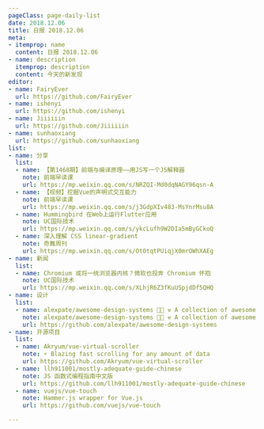 ```yaml
---
pageClass: page-daily-list
date: 2018.12.06
title: 日报 2018.12.06
meta:
- itemprop: name
  content: 日报 2018.12.06
- name: description
  itemprop: description
  content: 今天的新发现
editor:
- name: FairyEver
  url: https://github.com/FairyEver
- name: ishenyi
  url: https://github.com/ishenyi
- name: Jiiiiiin
  url: https://github.com/Jiiiiiin
- name: sunhaoxiang
  url: https://github.com/sunhaoxiang
list:
- name: 分享
  list:
  - name: 【第1468期】前端与编译原理——用JS写一个JS解释器
    note: 前端早读课
    url: https://mp.weixin.qq.com/s/NRZQI-Md0dqNAGY96qsn-A
  - name: 【视频】挖掘Vue的声明式交互能力
    note: 前端早读课
    url: https://mp.weixin.qq.com/s/j3GdpXIv483-MsYnrMsu8A
  - name: Hummingbird 在Web上运行Flutter应用
    note: UC国际技术
    url: https://mp.weixin.qq.com/s/ykcLufh9W2DIa5mByGCkoQ
  - name: 深入理解 CSS linear-gradient
    note: 奇舞周刊
    url: https://mp.weixin.qq.com/s/Ot0tqtPUiqjX0mrOWhXAEg
- name: 新闻
  list:
  - name: Chromium 或将一统浏览器内核？微软也投奔 Chromium 怀抱
    note: UC国际技术
    url: https://mp.weixin.qq.com/s/XLhjR6Z3fKuUSpjdDf5QHQ
- name: 设计
  list:
  - name: alexpate/awesome-design-systems 💅🏻 ⚒ A collection of awesome design systems
    note: alexpate/awesome-design-systems 💅🏻 ⚒ A collection of awesome design systems
    url: https://github.com/alexpate/awesome-design-systems
- name: 开源项目
  list:
  - name: Akryum/vue-virtual-scroller
    note: ⚡️ Blazing fast scrolling for any amount of data
    url: https://github.com/Akryum/vue-virtual-scroller
  - name: llh911001/mostly-adequate-guide-chinese
    note: JS 函数式编程指南中文版
    url: https://github.com/llh911001/mostly-adequate-guide-chinese
  - name: vuejs/vue-touch
    note: Hammer.js wrapper for Vue.js
    url: https://github.com/vuejs/vue-touch

---
```


<daily-list v-bind="$page.frontmatter"/>
